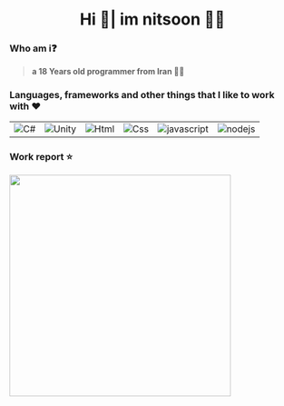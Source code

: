 <h1 align="middle">Hi 👋| im nitsoon 🐱‍👤</h1>

<h3><bold>Who am i❓</bold></h3>

> **a 18 Years old programmer from Iran 🧑‍💻**



<h3>Languages, frameworks and other things that I like to work with ❤️</h3>
<table align="middle">
 
  <tr>
    <td>
       <img src="https://skillicons.dev/icons?i=cs"  alt="C#" />
    </td>
    <td>
       <img src="https://skillicons.dev/icons?i=unity"  alt="Unity" />
    </td>
    <td>
       <img src="https://skillicons.dev/icons?i=html"  alt="Html" />
    </td>
    <td>
       <img src="https://skillicons.dev/icons?i=css"  alt="Css" />
    </td>
   <td>
       <img src="https://skillicons.dev/icons?i=css"  alt="javascript" />
    </td>
   <td>
       <img src="https://skillicons.dev/icons?i=css"  alt="nodejs" />
    </td>
  </tr>
</table>
<h3>Work report ⭐</h3>
<div align=left>
  <img align="center" width=390 src="https://github-readme-stats.vercel.app/api?username=nitsoon&theme=vue-dark&show_icons=true&hide_border=true&count_private=true" />
</div>
